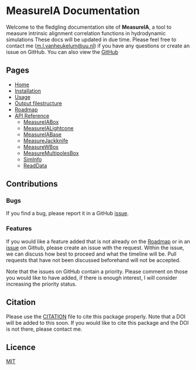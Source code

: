 # MeasureIA Documentation

Welcome to the fledgling documentation site of **MeasureIA**, a tool to measure intrinsic alignment correlation
functions in hydrodynamic simulations
These docs will be updated in due time.
Please feel free to contact me (m.l.vanheukelum@uu.nl) if you have any questions or create an issue on GitHub.
You can also view the [GitHub](https://github.com/MarloesvL/measure_IA)

## Pages

<ul>
  <li><a href="/">Home</a></li>
  <li><a href="/installation/">Installation</a></li>
  <li><a href="/usage/">Usage</a></li>
  <li><a href="/output_structure/">Output filestructure</a></li>
  <li><a href="/roadmap/">Roadmap</a></li>
  <li>
    <a href="/api/">API Reference</a>
    <ul>
      <li><a href="/api/measureIABox/">MeasureIABox</a></li>
      <li><a href="/api/measureIALightcone/">MeasureIALightcone</a></li>
      <li><a href="/api/MeasureIABase/">MeasureIABase</a></li>
      <li><a href="/api/MeasureJackknife/">MeasureJackknife</a></li>
      <li><a href="/api/MeasureWBox/">MeasureWBox</a></li>
      <li><a href="/api/MeasureMBox/">MeasureMultipolesBox</a></li>
      <li><a href="/api/SimInfo/">SimInfo</a></li>
      <li><a href="/api/ReadData/">ReadData</a></li>
    </ul>
  </li>
</ul>

## Contributions
### Bugs

If you find a bug, please report it in a GitHub [issue](https://github.com/MarloesvL/measure_IA/issues).

### Features

If you would like a feature added that is not already on the [Roadmap](roadmap.md) or in an
[issue](https://github.com/MarloesvL/measure_IA/issues) on Github,
please create an issue with the request.
Within the issue, we can discuss how best to proceed and what the timeline will be. 
Pull requests that have not been discussed beforehand will not be accepted.

Note that the issues on GitHub contain a priority. Please comment on those you would like to have added, if there is 
enough interest, I will consider increasing the priority status.

## Citation

Please use the [CITATION](https://github.com/MarloesvL/measure_IA/blob/main/CITATION.cff) file to cite this package 
properly. Note that a DOI will be added to this soon. If you would like to cite this package and the DOI is not there,
please contact me.

## Licence
[MIT](https://choosealicense.com/licenses/mit/)